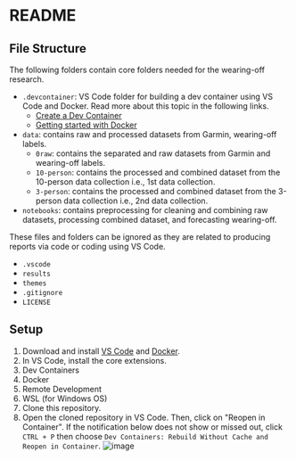 # README

## File Structure
The following folders contain core folders needed for the wearing-off research.
* `.devcontainer`: VS Code folder for building a dev container using VS Code and Docker. Read more about this topic in the following links.
  * [Create a Dev Container](https://code.visualstudio.com/docs/devcontainers/create-dev-container)
  * [Getting started with Docker](https://docs.docker.com/get-started/)
* `data`: contains raw and processed datasets from Garmin, wearing-off labels.
  * `0raw`: contains the separated and raw datasets from Garmin and wearing-off labels.
  * `10-person`: contains the processed and combined dataset from the 10-person data collection i.e., 1st data collection.
  * `3-person`: contains the processed and combined dataset from the 3-person data collection i.e., 2nd data collection.
* `notebooks`: contains preprocessing for cleaning and combining raw datasets, processing combined dataset, and forecasting wearing-off.

These files and folders can be ignored as they are related to producing reports via code or coding using VS Code.
* `.vscode`
* `results`
* `themes`
* `.gitignore`
* `LICENSE`

## Setup
1. Download and install [VS Code](https://code.visualstudio.com/Download) and [Docker](https://docs.docker.com/).
2. In VS Code, install the core extensions.
  1. Dev Containers
  2. Docker
  3. Remote Development
  4. WSL (for Windows OS)
5. Clone this repository.
6. Open the cloned repository in VS Code. Then, click on "Reopen in Container".
If the notification below does not show or missed out, click `CTRL + P` then choose `Dev Containers: Rebuild Without Cache and Reopen in Container`.
![image](https://github.com/jnoelvictorino/abc2023/assets/45357338/f0570d3b-4ea2-4a2b-b7e5-8e2e659efdf1)



